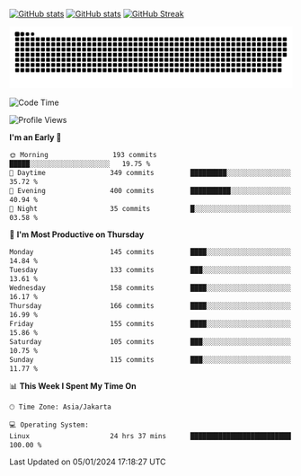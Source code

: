 [![GitHub stats](https://github-readme-stats.vercel.app/api?username=aurelioklv&card_width=500&show_icons=true&rank_icon=github&theme=solarized-dark#gh-dark-mode-only)](https://github.com/anuraghazra/github-readme-stats#gh-dark-mode-only)
[![GitHub stats](https://github-readme-stats.vercel.app/api?username=aurelioklv&card_width=500&show_icons=true&rank_icon=github&theme=buefy#gh-light-mode-only)](https://github.com/anuraghazra/github-readme-stats#gh-light-mode-only)
[![GitHub Streak](https://streak-stats.demolab.com/?user=aurelioklv&card_width=336&theme=solarized-dark)](https://git.io/streak-stats)

<picture>
  <source media="(prefers-color-scheme: dark)" srcset="https://raw.githubusercontent.com/aurelioklv/aurelioklv/snake-output/github-contribution-grid-snake-dark.svg">
  <source media="(prefers-color-scheme: light)" srcset="https://raw.githubusercontent.com/aurelioklv/aurelioklv/snake-output/github-contribution-grid-snake.svg">
  <img alt="github contribution grid snake animation" src="https://raw.githubusercontent.com/aurelioklv/aurelioklv/snake-output/github-contribution-grid-snake.svg">
</picture>

<!--START_SECTION:waka-->
![Code Time](http://img.shields.io/badge/Code%20Time-332%20hrs%2020%20mins-blue)

![Profile Views](http://img.shields.io/badge/Profile%20Views-71-blue)

**I'm an Early 🐤** 

```text
🌞 Morning                193 commits         █████░░░░░░░░░░░░░░░░░░░░   19.75 % 
🌆 Daytime                349 commits         █████████░░░░░░░░░░░░░░░░   35.72 % 
🌃 Evening                400 commits         ██████████░░░░░░░░░░░░░░░   40.94 % 
🌙 Night                  35 commits          █░░░░░░░░░░░░░░░░░░░░░░░░   03.58 % 
```
📅 **I'm Most Productive on Thursday** 

```text
Monday                   145 commits         ████░░░░░░░░░░░░░░░░░░░░░   14.84 % 
Tuesday                  133 commits         ███░░░░░░░░░░░░░░░░░░░░░░   13.61 % 
Wednesday                158 commits         ████░░░░░░░░░░░░░░░░░░░░░   16.17 % 
Thursday                 166 commits         ████░░░░░░░░░░░░░░░░░░░░░   16.99 % 
Friday                   155 commits         ████░░░░░░░░░░░░░░░░░░░░░   15.86 % 
Saturday                 105 commits         ███░░░░░░░░░░░░░░░░░░░░░░   10.75 % 
Sunday                   115 commits         ███░░░░░░░░░░░░░░░░░░░░░░   11.77 % 
```


📊 **This Week I Spent My Time On** 

```text
🕑︎ Time Zone: Asia/Jakarta

💻 Operating System: 
Linux                    24 hrs 37 mins      █████████████████████████   100.00 % 
```


 Last Updated on 05/01/2024 17:18:27 UTC
<!--END_SECTION:waka-->
